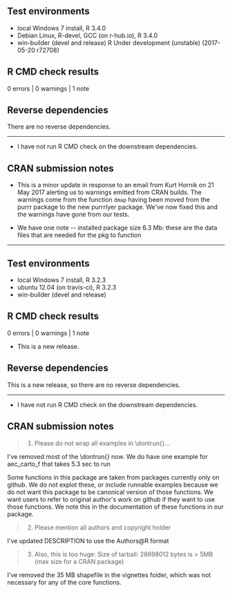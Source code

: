 ## Test environments
* local Windows 7 install, R 3.4.0
* Debian Linux, R-devel, GCC (on r-hub.io), R 3.4.0
* win-builder (devel and release) R Under development (unstable) (2017-05-20 r72708)

## R CMD check results

0 errors | 0 warnings | 1 note

## Reverse dependencies

There are no reverse dependencies.

---

* I have not run R CMD check on the downstream dependencies.

## CRAN submission notes

* This is a minor update in response to an email from Kurt Hornik on 21 May 2017 alerting us to warnings emitted from CRAN builds. The warnings come from the function `dmap` having been moved from the purrr package to the new purrrlyer package. We've now fixed this and the warnings have gone from our tests. 

* We have one note
-- installed package size 6.3 Mb: these are the data files that are needed for the pkg to function

---------------------------------------------------------------------------------
## Test environments
* local Windows 7 install, R 3.2.3
* ubuntu 12.04 (on travis-ci), R 3.2.3
* win-builder (devel and release)

## R CMD check results

0 errors | 0 warnings | 1 note

* This is a new release.

## Reverse dependencies

This is a new release, so there are no reverse dependencies.

---

* I have not run R CMD check on the downstream dependencies.

## CRAN submission notes

> 1. Please do not wrap all examples in \dontrun{}...

I've removed most of the \dontrun{} now. We do have one example for aec_carto_f that takes 5.3 sec to run

Some functions in this package are taken from packages currently only on github. We do not explot these, or include runnable examples because we do not want this package to be canonical version of those functions. We want users to refer to original author's work on github if they want to use those functions. We note this in the documentation of these functions in our package. 

> 2. Please mention all authors and copyright holder

I've updated DESCRIPTION to use the Authors@R format

> 3. Also, this is too huge: Size of tarball: 28698012 bytes is > 5MB (max size for a CRAN package)

I've removed the 35 MB shapefile in the vignettes folder, which was not necessary for any of the core functions. 
  